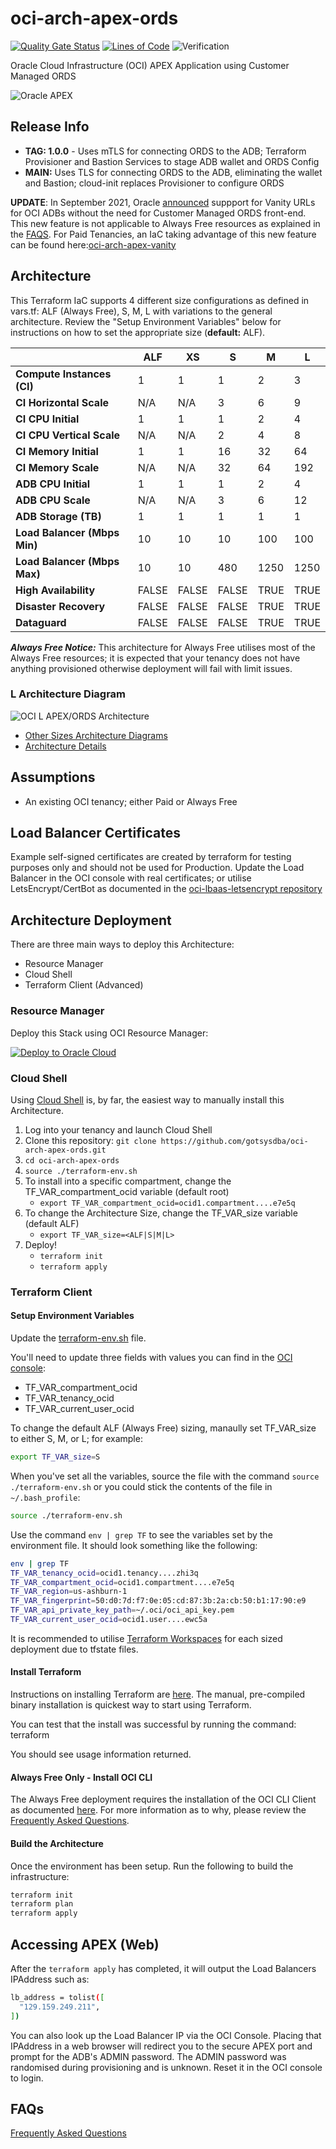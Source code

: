# oci-arch-apex-ords

[![Quality Gate Status](https://sonarcloud.io/api/project_badges/measure?project=gotsysdba_oci-arch-apex-ords&metric=alert_status)](https://sonarcloud.io/summary/new_code?id=gotsysdba_oci-arch-apex-ords) [![Lines of Code](https://sonarcloud.io/api/project_badges/measure?project=gotsysdba_oci-arch-apex-ords&metric=ncloc)](https://sonarcloud.io/summary/new_code?id=gotsysdba_oci-arch-apex-ords)  ![Verification](https://github.com/gotsysdba/oci-arch-apex-ords/actions/workflows/pull-request-check.yml/badge.svg)

Oracle Cloud Infrastructure (OCI) APEX Application using Customer Managed ORDS

![Oracle APEX](images/APEX_Logo.png "Oracle APEX")

## Release Info

* **TAG: 1.0.0** - Uses mTLS for connecting ORDS to the ADB; Terraform Provisioner and Bastion Services to stage ADB wallet and ORDS Config
* **MAIN:** Uses TLS for connecting ORDS to the ADB, eliminating the wallet and Bastion; cloud-init replaces Provisioner to configure ORDS

**UPDATE**: In September 2021, Oracle [announced](https://blogs.oracle.com/apex/post/introducing-vanity-urls-on-adb) suppport for Vanity URLs for OCI ADBs without the need for Customer Managed ORDS front-end.  This new feature is not applicable to Always Free resources as explained in the [FAQS](FAQS.md).  For Paid Tenancies, an IaC taking advantage of this new feature can be found here:[oci-arch-apex-vanity](https://github.com/gotsysdba/oci-arch-apex-vanity)

## Architecture

This Terraform IaC supports 4 different size configurations as defined in vars.tf: ALF (Always Free), S, M, L with variations to the general architecture.  Review the "Setup Environment Variables" below for instructions on how to set the appropriate size (**default:** ALF).

|                              | ALF   | XS    | S     | M    | L    |
| ---------------------------- | ----- | ----- | ----- | ---- | ---- |
| **Compute Instances (CI)**   | 1     | 1     | 1     | 2    | 3    |
| **CI Horizontal Scale**      | N/A   | N/A   | 3     | 6    | 9    |
| **CI CPU Initial**           | 1     | 1     | 1     | 2    | 4    |
| **CI CPU Vertical Scale**    | N/A   | N/A   | 2     | 4    | 8    |
| **CI Memory Initial**        | 1     | 1     | 16    | 32   | 64   |
| **CI Memory Scale**          | N/A   | N/A   | 32    | 64   | 192  |
| **ADB CPU Initial**          | 1     | 1     | 1     | 2    | 4    |
| **ADB CPU Scale**            | N/A   | N/A   | 3     | 6    | 12   |
| **ADB Storage (TB)**         | 1     | 1     | 1     | 1    | 1    |
| **Load Balancer (Mbps Min)** | 10    | 10    | 10    | 100  | 100  |
| **Load Balancer (Mbps Max)** | 10    | 10    | 480   | 1250 | 1250 |
| **High Availability**        | FALSE | FALSE | FALSE | TRUE | TRUE |
| **Disaster Recovery**        | FALSE | FALSE | FALSE | TRUE | TRUE |
| **Dataguard**                | FALSE | FALSE | FALSE | TRUE | TRUE |

_**Always Free Notice:**_ This architecture for Always Free utilises most of the Always Free resources; it is expected that your tenancy does not have anything provisioned otherwise deployment will fail with limit issues.

### L Architecture Diagram

![OCI L APEX/ORDS Architecture](images/L_APEX_ORDS.drawio.png "L APEX/ORDS Architecture")

* [Other Sizes Architecture Diagrams](ARCHITECTURE.md)
* [Architecture Details](ARCHITECTURE_DETAILS.md)

## Assumptions

* An existing OCI tenancy; either Paid or Always Free

## Load Balancer Certificates

Example self-signed certificates are created by terraform for testing purposes only and should not be used for Production.  Update the Load Balancer in the OCI console with real certificates; or utilise LetsEncrypt/CertBot as documented in the [oci-lbaas-letsencrypt repository](https://github.com/gotsysdba/oci-lbaas-letsencrypt)

## Architecture Deployment

There are three main ways to deploy this Architecture:

* Resource Manager
* Cloud Shell
* Terraform Client (Advanced)

### **Resource Manager**

Deploy this Stack using OCI Resource Manager:

[![Deploy to Oracle Cloud][magic_button]][magic_arch_stack]

### **Cloud Shell**

Using [Cloud Shell](https://docs.oracle.com/en-us/iaas/Content/API/Concepts/cloudshellintro.htm) is, by far, the easiest way to manually install this Architecture.

1. Log into your tenancy and launch Cloud Shell
2. Clone this repository: `git clone https://github.com/gotsysdba/oci-arch-apex-ords.git`
3. `cd oci-arch-apex-ords`
4. `source ./terraform-env.sh`
5. To install into a specific compartment, change the TF_VAR_compartment_ocid variable (default root)
   * `export TF_VAR_compartment_ocid=ocid1.compartment....e7e5q`
6. To change the Architecture Size, change the TF_VAR_size variable (default ALF)
   * `export TF_VAR_size=<ALF|S|M|L>`
7. Deploy!
   * `terraform init`
   * `terraform apply`

### **Terraform Client**

#### **Setup Environment Variables**

Update the [terraform-env.sh](terraform-env.sh) file.

You'll need to update three fields with values you can find in the [OCI console](https://cloud.oracle.com/):

* TF_VAR_compartment_ocid
* TF_VAR_tenancy_ocid
* TF_VAR_current_user_ocid

To change the default ALF (Always Free) sizing, manaully set TF_VAR_size to either S, M, or L; for example:

```bash
export TF_VAR_size=S
```

When you've set all the variables, source the file with the command `source ./terraform-env.sh` or you could stick the contents of the file in `~/.bash_profile`:

```bash
source ./terraform-env.sh
```

Use the command `env | grep TF` to see the variables set by the environment file. It should look something like the following:

```bash
env | grep TF
TF_VAR_tenancy_ocid=ocid1.tenancy....zhi3q
TF_VAR_compartment_ocid=ocid1.compartment....e7e5q
TF_VAR_region=us-ashburn-1
TF_VAR_fingerprint=50:d0:7d:f7:0e:05:cd:87:3b:2a:cb:50:b1:17:90:e9
TF_VAR_api_private_key_path=~/.oci/oci_api_key.pem
TF_VAR_current_user_ocid=ocid1.user....ewc5a
```

It is recommended to utilise [Terraform Workspaces](https://www.terraform.io/docs/language/state/workspaces.html) for each sized deployment due to tfstate files.

#### **Install Terraform**

Instructions on installing Terraform are [here](https://www.terraform.io/intro/getting-started/install.html).  The manual, pre-compiled binary installation is quickest way to start using Terraform.

You can test that the install was successful by running the command:
    terraform

You should see usage information returned.

#### **Always Free Only - Install OCI CLI**

The Always Free deployment requires the installation of the OCI CLI Client as documented [here](https://docs.oracle.com/en-us/iaas/Content/API/SDKDocs/cliinstall.htm).  For more information as to why, please review the [Frequently Asked Questions](FAQS.md).  

#### **Build the Architecture**

Once the environment has been setup.  Run the following to build the infrastructure:

```bash
terraform init
terraform plan
terraform apply
```

## Accessing APEX (Web)

After the `terraform apply` has completed, it will output the Load Balancers IPAddress such as:

```bash
lb_address = tolist([
  "129.159.249.211",
])
```

You can also look up the Load Balancer IP via the OCI Console.
Placing that IPAddress in a web browser will redirect you to the secure APEX port and prompt for the ADB's ADMIN password.  The ADMIN password was randomised during provisioning and is unknown.  Reset it in the OCI console to login.

## **FAQs**

[Frequently Asked Questions](FAQS.md)

[magic_button]: https://oci-resourcemanager-plugin.plugins.oci.oraclecloud.com/latest/deploy-to-oracle-cloud.svg
[magic_arch_stack]: https://cloud.oracle.com/resourcemanager/stacks/create?zipUrl=https://github.com/gotsysdba/oci-arch-apex-ords/archive/refs/heads/main.zip
